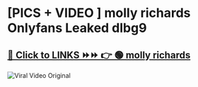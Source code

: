 
 # [PICS + VIDEO ] molly richards Onlyfans Leaked dlbg9

## <h2><a href="https://clipsfans.com/molly_richards&ref=git">🔗 Click to LINKS ⏩⏩ 👉 🟢 molly richards </a></h2>

<a href="https://clipsfans.com/molly_richards&ref=git" rel="nofollow" data-target="animated-image.originalLink"><img src="https://i.ibb.co.com/xMMVF88/686577567.gif" alt="Viral Video Original" style="max-width: 100%; display: inline-block;" data-target="animated-image.originalImage"></a>

